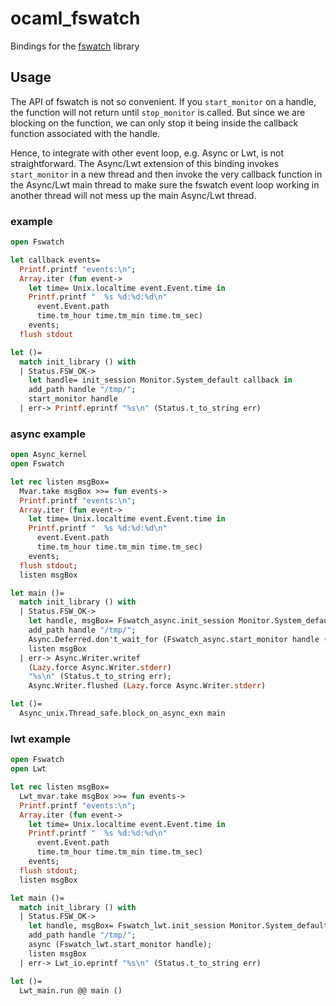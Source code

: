 # ocaml\_fswatch

Bindings for the [fswatch](https://emcrisostomo.github.io/fswatch/doc/) library

## Usage

The API of fswatch is not so convenient. If you `start_monitor` on a handle, the function will not return until `stop_monitor` is called. But since we are blocking on the function, we can only stop it being inside the callback function associated with the handle.

Hence, to integrate with other event loop, e.g. Async or Lwt, is not straightforward. The Async/Lwt extension of this binding invokes `start_monitor` in a new thread and then invoke the very callback function in the Async/Lwt main thread to make sure the fswatch event loop working in another thread will not mess up the main Async/Lwt thread.

### example

``` ocaml
open Fswatch

let callback events=
  Printf.printf "events:\n";
  Array.iter (fun event->
    let time= Unix.localtime event.Event.time in
    Printf.printf "  %s %d:%d:%d\n"
      event.Event.path
      time.tm_hour time.tm_min time.tm_sec)
    events;
  flush stdout

let ()=
  match init_library () with
  | Status.FSW_OK->
    let handle= init_session Monitor.System_default callback in
    add_path handle "/tmp/";
    start_monitor handle
  | err-> Printf.eprintf "%s\n" (Status.t_to_string err)
```

### async example

``` ocaml
open Async_kernel
open Fswatch

let rec listen msgBox=
  Mvar.take msgBox >>= fun events->
  Printf.printf "events:\n";
  Array.iter (fun event->
    let time= Unix.localtime event.Event.time in
    Printf.printf "  %s %d:%d:%d\n"
      event.Event.path
      time.tm_hour time.tm_min time.tm_sec)
    events;
  flush stdout;
  listen msgBox

let main ()=
  match init_library () with
  | Status.FSW_OK->
    let handle, msgBox= Fswatch_async.init_session Monitor.System_default in
    add_path handle "/tmp/";
    Async.Deferred.don't_wait_for (Fswatch_async.start_monitor handle ());
    listen msgBox
  | err-> Async.Writer.writef
    (Lazy.force Async.Writer.stderr)
    "%s\n" (Status.t_to_string err);
    Async.Writer.flushed (Lazy.force Async.Writer.stderr)

let ()=
  Async_unix.Thread_safe.block_on_async_exn main
```

### lwt example

``` ocaml
open Fswatch
open Lwt

let rec listen msgBox=
  Lwt_mvar.take msgBox >>= fun events->
  Printf.printf "events:\n";
  Array.iter (fun event->
    let time= Unix.localtime event.Event.time in
    Printf.printf "  %s %d:%d:%d\n"
      event.Event.path
      time.tm_hour time.tm_min time.tm_sec)
    events;
  flush stdout;
  listen msgBox

let main ()=
  match init_library () with
  | Status.FSW_OK->
    let handle, msgBox= Fswatch_lwt.init_session Monitor.System_default in
    add_path handle "/tmp/";
    async (Fswatch_lwt.start_monitor handle);
    listen msgBox
  | err-> Lwt_io.eprintf "%s\n" (Status.t_to_string err)

let ()=
  Lwt_main.run @@ main ()
```
